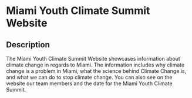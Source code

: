 <h1>Miami Youth Climate Summit Website</h1>

<h2> Description </h2>
The Miami Youth Climate Summit Website showcases information about climate change in regards to Miami. The information includes why climate change is a problem in Miami, what the science behind Climate Change is, and what we can do to stop climate change. You can also see on the website our team members and the date for the Miami Youth Climate Summit.
